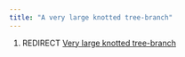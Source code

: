 ```yaml
---
title: "A very large knotted tree-branch"
---
```


1.  REDIRECT [Very large knotted
    tree-branch](Very_large_knotted_tree-branch "wikilink")